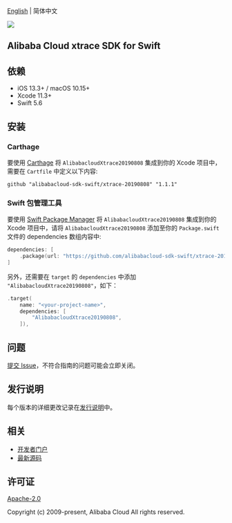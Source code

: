 [English](README.md) | 简体中文

![](https://aliyunsdk-pages.alicdn.com/icons/AlibabaCloud.svg)

## Alibaba Cloud xtrace SDK for Swift

## 依赖

- iOS 13.3+ / macOS 10.15+
- Xcode 11.3+
- Swift 5.6

## 安装

### Carthage

要使用 [Carthage](https://github.com/Carthage/Carthage) 将 `AlibabacloudXtrace20190808` 集成到你的 Xcode 项目中，需要在 `Cartfile` 中定义以下内容:

```ogdl
github "alibabacloud-sdk-swift/xtrace-20190808" "1.1.1"
```

### Swift 包管理工具

要使用 [Swift Package Manager](https://swift.org/package-manager/) 将 `AlibabacloudXtrace20190808` 集成到你的 Xcode 项目中，请将 `AlibabacloudXtrace20190808` 添加至你的 `Package.swift` 文件的 dependencies 数组内容中:

```swift
dependencies: [
    .package(url: "https://github.com/alibabacloud-sdk-swift/xtrace-20190808.git", from: "1.1.1")
]
```

另外，还需要在 `target` 的 `dependencies` 中添加 `"AlibabacloudXtrace20190808"`，如下：

```swift
.target(
    name: "<your-project-name>",
    dependencies: [
        "AlibabacloudXtrace20190808",
    ]),
```

## 问题

[提交 Issue](https://github.com/alibabacloud-sdk-swift/xtrace-20190808/issues/new)，不符合指南的问题可能会立即关闭。

## 发行说明

每个版本的详细更改记录在[发行说明](./ChangeLog.txt)中。

## 相关

* [开发者门户](https://next.api.aliyun.com/home)
* [最新源码](https://github.com/alibabacloud-sdk-swift/xtrace-20190808)

## 许可证

[Apache-2.0](http://www.apache.org/licenses/LICENSE-2.0)

Copyright (c) 2009-present, Alibaba Cloud All rights reserved.
